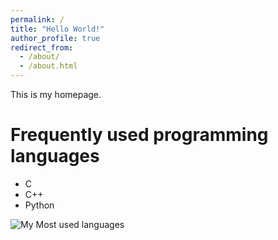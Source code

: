 ```yaml
---
permalink: /
title: "Hello World!"
author_profile: true
redirect_from: 
  - /about/
  - /about.html
---
```


This is my homepage.

Frequently used programming languages
======
* C
* C++
* Python

![My Most used languages](https://github-readme-stats.vercel.app/api/top-langs/?username=Vann-Isaac-Hwang&layout=compact&hide_border=true&langs_count=10)
<!--
For more info
------
[Blank]
-->
